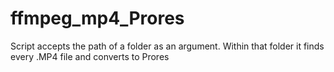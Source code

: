 # ffmpeg_mp4_Prores
Script accepts the path of a folder as an argument. Within that folder it finds every .MP4 file and converts to Prores
